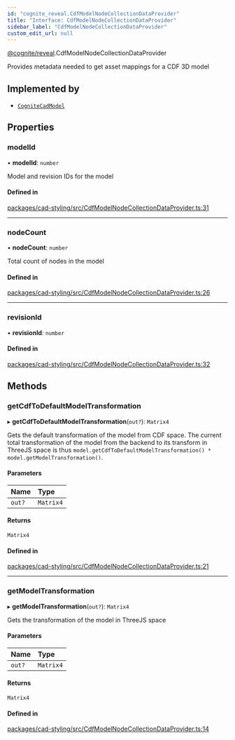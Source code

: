 ```yaml
---
id: "cognite_reveal.CdfModelNodeCollectionDataProvider"
title: "Interface: CdfModelNodeCollectionDataProvider"
sidebar_label: "CdfModelNodeCollectionDataProvider"
custom_edit_url: null
---
```


[@cognite/reveal](../modules/cognite_reveal.md).CdfModelNodeCollectionDataProvider

Provides metadata needed to get asset mappings for a CDF 3D model

## Implemented by

- [`CogniteCadModel`](../classes/cognite_reveal.CogniteCadModel.md)

## Properties

### modelId

• **modelId**: `number`

Model and revision IDs for the model

#### Defined in

[packages/cad-styling/src/CdfModelNodeCollectionDataProvider.ts:31](https://github.com/cognitedata/reveal/blob/7a5de3c9/viewer/packages/cad-styling/src/CdfModelNodeCollectionDataProvider.ts#L31)

___

### nodeCount

• **nodeCount**: `number`

Total count of nodes in the model

#### Defined in

[packages/cad-styling/src/CdfModelNodeCollectionDataProvider.ts:26](https://github.com/cognitedata/reveal/blob/7a5de3c9/viewer/packages/cad-styling/src/CdfModelNodeCollectionDataProvider.ts#L26)

___

### revisionId

• **revisionId**: `number`

#### Defined in

[packages/cad-styling/src/CdfModelNodeCollectionDataProvider.ts:32](https://github.com/cognitedata/reveal/blob/7a5de3c9/viewer/packages/cad-styling/src/CdfModelNodeCollectionDataProvider.ts#L32)

## Methods

### getCdfToDefaultModelTransformation

▸ **getCdfToDefaultModelTransformation**(`out?`): `Matrix4`

Gets the default transformation of the model from CDF space.
The current total transformation of the model from the backend to its transform in ThreeJS space
is thus `model.getCdfToDefaultModelTransformation() * model.getModelTransformation()`.

#### Parameters

| Name | Type |
| :------ | :------ |
| `out?` | `Matrix4` |

#### Returns

`Matrix4`

#### Defined in

[packages/cad-styling/src/CdfModelNodeCollectionDataProvider.ts:21](https://github.com/cognitedata/reveal/blob/7a5de3c9/viewer/packages/cad-styling/src/CdfModelNodeCollectionDataProvider.ts#L21)

___

### getModelTransformation

▸ **getModelTransformation**(`out?`): `Matrix4`

Gets the transformation of the model in ThreeJS space

#### Parameters

| Name | Type |
| :------ | :------ |
| `out?` | `Matrix4` |

#### Returns

`Matrix4`

#### Defined in

[packages/cad-styling/src/CdfModelNodeCollectionDataProvider.ts:14](https://github.com/cognitedata/reveal/blob/7a5de3c9/viewer/packages/cad-styling/src/CdfModelNodeCollectionDataProvider.ts#L14)
